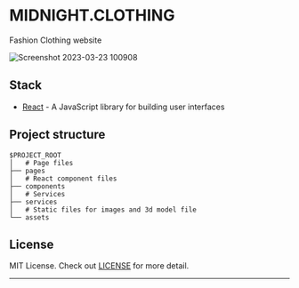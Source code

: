 # MIDNIGHT.CLOTHING
Fashion Clothing website

![Screenshot 2023-03-23 100908](https://user-images.githubusercontent.com/105828786/227214400-c0653357-e21a-43b8-80a7-a18f376a0ad4.png)


## Stack

- [React](https://reactjs.org/) - A JavaScript library for building user interfaces

## Project structure

```
$PROJECT_ROOT
│   # Page files
├── pages
│   # React component files
├── components
│   # Services
├── services
│   # Static files for images and 3d model file
└── assets
```

## License

MIT License.
Check out [LICENSE](./LICENSE) for more detail.

---
